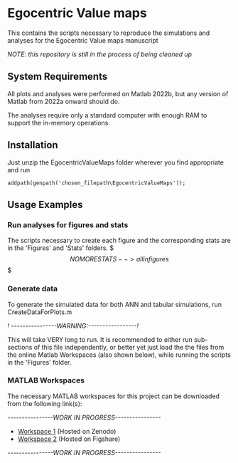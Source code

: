 # Egocentric Value maps
This contains the scripts necessary to reproduce the simulations and analyses for the Egocentric Value maps manuscript

*NOTE: this repository is still in the process of being cleaned up*

## System Requirements
All plots and analyses were performed on Matlab 2022b, but any version of Matlab from 2022a onward should do.

The analyses require only a standard computer with enough RAM to support the in-memory operations.

## Installation
Just unzip the EgocentricValueMaps folder wherever you find appropriate and run
```
addpath(genpath('chosen_filepath\EgocentricValueMaps'));
```

## Usage Examples

### Run analyses for figures and stats
The scripts necessary to create each figure and the corresponding stats are in the 'Figures' and 'Stats' folders. $$$ NO MORE STATS --> all in figures $$$

### Generate data
To generate the simulated data for both ANN and tabular simulations, run CreateDataForPlots.m

*! ----------------WARNING:-----------------!*

This will take VERY long to run. It is recommended to either run sub-sections of this file independently, or better yet just load the the files from the online Matlab Workspaces (also shown below), while running the scripts in the 'Figures' folder. 


### MATLAB Workspaces
The necessary MATLAB workspaces for this project can be downloaded from the following link(s):

*----------------WORK IN PROGRESS----------------*

- [Workspace 1](https://zenodo.org/record/XXXX) (Hosted on Zenodo)
- [Workspace 2](https://figshare.com/articles/dataset/YYYY) (Hosted on Figshare)

*----------------WORK IN PROGRESS----------------*

